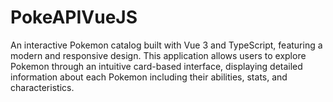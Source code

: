 # PokeAPIVueJS
An interactive Pokemon catalog built with Vue 3 and TypeScript, featuring a modern and responsive design. This application allows users to explore Pokemon through an intuitive card-based interface, displaying detailed information about each Pokemon including their abilities, stats, and characteristics.
